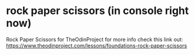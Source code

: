 # rock paper scissors (in console right now)
Rock Paper Scissors for TheOdinProject 
for more info check this link out: https://www.theodinproject.com/lessons/foundations-rock-paper-scissors
